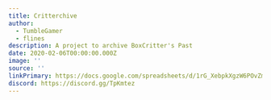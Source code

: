 ```yaml
---
title: Critterchive
author:
  - TumbleGamer
  - flines
description: A project to archive BoxCritter's Past
date: 2020-02-06T00:00:00.000Z
image: ''
source: ''
linkPrimary: https://docs.google.com/spreadsheets/d/1rG_XebpkXgzW6POvZmAIMvs6z5HoDJGCzn5rRH9GPJ0
discord: https://discord.gg/TpKmtez
---
```


